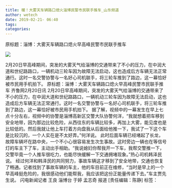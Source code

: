 ```yaml
---
title: 暖！大雾天车辆路口熄火淄博民警市民联手推车_山东频道
author: wetech
date: 2019-02-21- 06:40
tags: 
categories: 
---
```

原标题：淄博：大雾天车辆路口熄火早高峰民警市民联手推车
<!-- more -->
                
<img align="center" border="0" src="http://p2.ifengimg.com/a/2016/0810/204c433878d5cf9size1_w16_h16.png" />
                
            
2月20日早高峰期间，突发的大雾天气给淄博的交通带来了不小的压力，在中润大道和世纪路路口，一辆机动三轮车因为故障无法启动，这也造成后方车辆无法正常通行。这时一名交警协警与一名好心司机联手，将三轮车推到了路边，这一幕恰好被市民用手机拍下。
原标题：淄博：大雾天车辆路口熄火早高峰民警市民联手推车
齐鲁网2月20日讯 2月20日早高峰期间，突发的大雾天气给淄博的交通带来了不小的压力，在中润大道和世纪路路口，一辆机动三轮车因为故障无法启动，这也造成后方车辆无法正常通行。这时一名交警协警与一名好心司机联手，将三轮车推到了路边，这一幕恰好被市民用手机拍下。
据了解，视频中的一幕发生在早上七点十分左右，视频中的协警是淄博高新区交警大队协警何洋，“我就想着把车移到安全地带，因为那边比较危险，从西往东的车辆比较多，再加上大雾，能见度也是比较低的。然后我就让他上车打着方向盘我从后面给他推一下，我试了一下这个车是比较沉的，一个人实在是不太好弄。”何洋说。
此时后面车辆已经堵起了长龙，故障车辆坏在路中央，一个不小心很容易发生次生事故。这时旁边一辆也在等信号灯的车主下了车，主动出手相助。“我说媳妇你帮我开一下车，我帮交警推一下，交警毕竟一个人推车很吃力，也能尽快缓解一下交通拥堵现象。”热心司机韩泽民说。
经过何洋和韩泽民的共同努力，事故车辆这才移到了安全地带，交通也恢复了畅通。记者找到了事故车辆的车主，他的车目前正在维修，“当时是早上的一个早高峰挺危险的，我很感动他们能帮我，我应该把这份正能量传递下去。”车主贾先生说。
闪电新闻记者 王良 淄博台 于婷 孟志奇 报道
[责任编辑：陈静]
标签：
 
             
